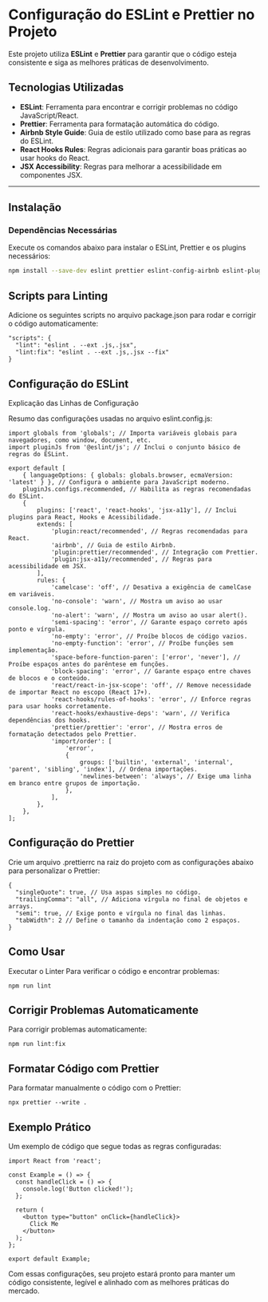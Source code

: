 # Configuração do ESLint e Prettier no Projeto

Este projeto utiliza **ESLint** e **Prettier** para garantir que o código esteja consistente e siga as melhores práticas de desenvolvimento.

## Tecnologias Utilizadas
- **ESLint**: Ferramenta para encontrar e corrigir problemas no código JavaScript/React.
- **Prettier**: Ferramenta para formatação automática do código.
- **Airbnb Style Guide**: Guia de estilo utilizado como base para as regras do ESLint.
- **React Hooks Rules**: Regras adicionais para garantir boas práticas ao usar hooks do React.
- **JSX Accessibility**: Regras para melhorar a acessibilidade em componentes JSX.

---

## Instalação

### Dependências Necessárias
Execute os comandos abaixo para instalar o ESLint, Prettier e os plugins necessários:

```bash
npm install --save-dev eslint prettier eslint-config-airbnb eslint-plugin-import eslint-plugin-react eslint-plugin-react-hooks eslint-plugin-jsx-a11y eslint-config-prettier eslint-plugin-prettier
```

## Scripts para Linting
Adicione os seguintes scripts no arquivo package.json para rodar e corrigir o código automaticamente:

```
"scripts": {
  "lint": "eslint . --ext .js,.jsx",
  "lint:fix": "eslint . --ext .js,.jsx --fix"
}
```
## Configuração do ESLint
Explicação das Linhas de Configuração

Resumo das configurações usadas no arquivo eslint.config.js:

```
import globals from 'globals'; // Importa variáveis globais para navegadores, como window, document, etc.
import pluginJs from '@eslint/js'; // Inclui o conjunto básico de regras do ESLint.

export default [
    { languageOptions: { globals: globals.browser, ecmaVersion: 'latest' } }, // Configura o ambiente para JavaScript moderno.
    pluginJs.configs.recommended, // Habilita as regras recomendadas do ESLint.
    {
        plugins: ['react', 'react-hooks', 'jsx-a11y'], // Inclui plugins para React, Hooks e Acessibilidade.
        extends: [
            'plugin:react/recommended', // Regras recomendadas para React.
            'airbnb', // Guia de estilo Airbnb.
            'plugin:prettier/recommended', // Integração com Prettier.
            'plugin:jsx-a11y/recommended', // Regras para acessibilidade em JSX.
        ],
        rules: {
            'camelcase': 'off', // Desativa a exigência de camelCase em variáveis.
            'no-console': 'warn', // Mostra um aviso ao usar console.log.
            'no-alert': 'warn', // Mostra um aviso ao usar alert().
            'semi-spacing': 'error', // Garante espaço correto após ponto e vírgula.
            'no-empty': 'error', // Proíbe blocos de código vazios.
            'no-empty-function': 'error', // Proíbe funções sem implementação.
            'space-before-function-paren': ['error', 'never'], // Proíbe espaços antes do parêntese em funções.
            'block-spacing': 'error', // Garante espaço entre chaves de blocos e o conteúdo.
            'react/react-in-jsx-scope': 'off', // Remove necessidade de importar React no escopo (React 17+).
            'react-hooks/rules-of-hooks': 'error', // Enforce regras para usar hooks corretamente.
            'react-hooks/exhaustive-deps': 'warn', // Verifica dependências dos hooks.
            'prettier/prettier': 'error', // Mostra erros de formatação detectados pelo Prettier.
            'import/order': [
                'error',
                {
                    groups: ['builtin', 'external', 'internal', 'parent', 'sibling', 'index'], // Ordena importações.
                    'newlines-between': 'always', // Exige uma linha em branco entre grupos de importação.
                },
            ],
        },
    },
];
```

## Configuração do Prettier
Crie um arquivo .prettierrc na raiz do projeto com as configurações abaixo para personalizar o Prettier:

```
{
  "singleQuote": true, // Usa aspas simples no código.
  "trailingComma": "all", // Adiciona vírgula no final de objetos e arrays.
  "semi": true, // Exige ponto e vírgula no final das linhas.
  "tabWidth": 2 // Define o tamanho da indentação como 2 espaços.
}
```

## Como Usar
Executar o Linter
Para verificar o código e encontrar problemas:

```
npm run lint
```

## Corrigir Problemas Automaticamente

Para corrigir problemas automaticamente:
```
npm run lint:fix
```

## Formatar Código com Prettier
Para formatar manualmente o código com o Prettier:
```
npx prettier --write .
```
## Exemplo Prático
Um exemplo de código que segue todas as regras configuradas:

```
import React from 'react';

const Example = () => {
  const handleClick = () => {
    console.log('Button clicked!');
  };

  return (
    <button type="button" onClick={handleClick}>
      Click Me
    </button>
  );
};

export default Example;
```
Com essas configurações, seu projeto estará pronto para manter um código consistente, legível e alinhado com as melhores práticas do mercado.

